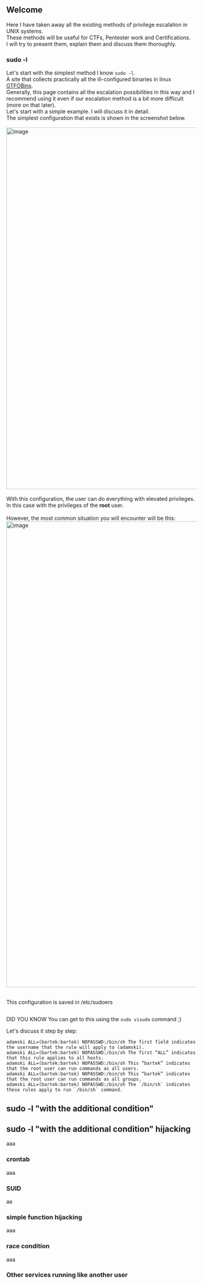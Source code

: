 ## Welcome 

Here I have taken away all the existing methods of privilege escalation in UNIX systems. <br>
These methods will be useful for CTFs, Pentester work and Certifications.<br>
I will try to present them, explain them and discuss them thoroughly.<br>

### sudo -l

Let's start with the simplest method I know `sudo -l`. <br>
A site that collects practically all the ill-configured binaries in linux [GTFOBins](https://gtfobins.github.io/).<br>
Generally, this page contains all the escalation possibilities in this way and I recommend using it even if our escalation method is a bit more difficult (more on that later).<br>
Let's start with a simple example. I will discuss it in detail.<br>
The simplest configuration that exists is shown in the screenshot below.<br><br>
<img width="954" alt="image" src="https://user-images.githubusercontent.com/108422861/176632127-5e49e0ba-33dc-448b-9127-791be0883853.png"><br> <br>
With this configuration, the user can do everything with elevated privileges. In this case with the privileges of the <b>root</b> user. <br><br>
However, the most common situation you will encounter will be this:
<img width="1229" alt="image" src="https://user-images.githubusercontent.com/108422861/176641545-cccd96ee-8505-486e-a0eb-8a1c14978afa.png"><br><br>

This configuration is saved in /etc/sudoers
```adamski ALL=(bartek:bartek) NOPASSWD:/bin/sh
```
DID YOU KNOW You can get to this using the `sudo visudo` command ;)

Let's discuss it step by step:
```
adamski ALL=(bartek:bartek) NOPASSWD:/bin/sh The first field indicates the username that the rule will apply to (adamski).
adamski ALL=(bartek:bartek) NOPASSWD:/bin/sh The first “ALL” indicates that this rule applies to all hosts.
adamski ALL=(bartek:bartek) NOPASSWD:/bin/sh This “bartek” indicates that the root user can run commands as all users.
adamski ALL=(bartek:bartek) NOPASSWD:/bin/sh This “bartek” indicates that the root user can run commands as all groups.
adamski ALL=(bartek:bartek) NOPASSWD:/bin/sh The `/bin/sh` indicates these rules apply to run `/bin/sh` command.
```


## sudo -l "with the additional condition"




## sudo -l "with the additional condition" hijacking
aaa
### crontab
aaa

### SUID
aa

### simple function hijacking
aaa
### race condition
aaa
### Other services running like another user



